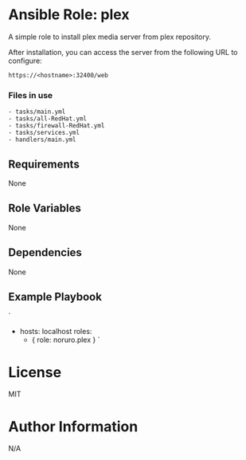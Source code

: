 # Ansible Role: plex

A simple role to install plex media server from plex repository.

After installation, you can access the server from the following URL to configure:

`https://<hostname>:32400/web`

### Files in use
    - tasks/main.yml
    - tasks/all-RedHat.yml
    - tasks/firewall-RedHat.yml
    - tasks/services.yml
    - handlers/main.yml

## Requirements
None

## Role Variables
None

## Dependencies
None

## Example Playbook
`
  - hosts: localhost
    roles:
       - { role: noruro.plex }
`

# License
  MIT

# Author Information
  N/A
